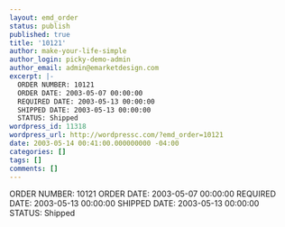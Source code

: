```yaml
---
layout: emd_order
status: publish
published: true
title: '10121'
author: make-your-life-simple
author_login: picky-demo-admin
author_email: admin@emarketdesign.com
excerpt: |-
  ORDER NUMBER: 10121
  ORDER DATE: 2003-05-07 00:00:00
  REQUIRED DATE: 2003-05-13 00:00:00
  SHIPPED DATE: 2003-05-13 00:00:00
  STATUS: Shipped
wordpress_id: 11318
wordpress_url: http://wordpressc.com/?emd_order=10121
date: 2003-05-14 00:41:00.000000000 -04:00
categories: []
tags: []
comments: []
---
```

ORDER NUMBER: 10121
ORDER DATE: 2003-05-07 00:00:00
REQUIRED DATE: 2003-05-13 00:00:00
SHIPPED DATE: 2003-05-13 00:00:00
STATUS: Shipped
